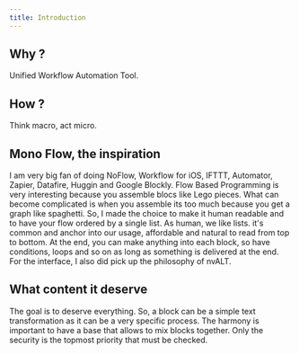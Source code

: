 ```yaml
---
title: Introduction
---
```


## Why ?

Unified Workflow Automation Tool.

## How ?

Think macro, act micro.

## Mono Flow, the inspiration

I am very big fan of doing NoFlow, Workflow for iOS, IFTTT, Automator,
Zapier, Datafire, Huggin and Google Blockly. Flow Based Programming is very
interesting because you assemble blocs like Lego pieces. What can become
complicated is when you assemble its too much because you get a graph
like spaghetti. So, I made the choice to make it human readable and to
have your flow ordered by a single list. As human, we like lists. it's
common and anchor into our usage, affordable and natural to read from
top to bottom. At the end, you can make anything into each block, so
have conditions, loops and so on as long as something is delivered at
the end. For the interface, I also did pick up the philosophy of nvALT.

## What content it deserve

The goal is to deserve everything. So, a block can be a simple text
transformation as it can be a very specific process. The harmony is
important to have a base that allows to mix blocks together. Only the
security is the topmost priority that must be checked.
